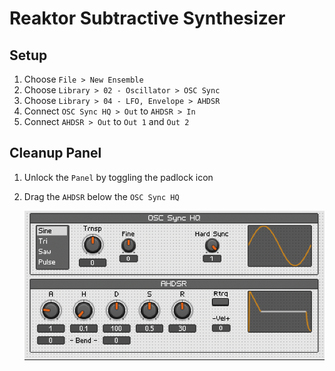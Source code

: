 # Reaktor Subtractive Synthesizer

## Setup

1. Choose `File > New Ensemble`
2. Choose `Library > 02 - Oscillator > OSC Sync`
3. Choose `Library > 04 - LFO, Envelope > AHDSR`
4. Connect `OSC Sync HQ > Out` to `AHDSR > In`
5. Connect `AHDSR > Out` to `Out 1` and `Out 2`

## Cleanup Panel

1. Unlock the `Panel` by toggling the padlock icon
2. Drag the `AHDSR` below the `OSC Sync HQ`

    ![Panel](assets/reaktor-subtractive-synthesizer-panel.png)
